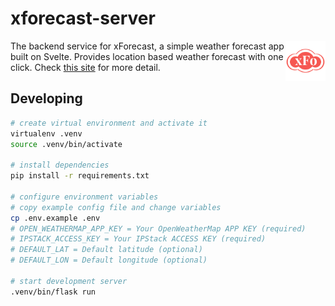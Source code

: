 # xforecast-server

<img align="right" width="64" height="64" src="./images/logo.png">

The backend service for xForecast, a simple weather forecast app built on Svelte. Provides location based weather forecast with one click. Check [this site](http://xforecast.shinjl.com) for more detail.

## Developing

```bash
# create virtual environment and activate it
virtualenv .venv
source .venv/bin/activate

# install dependencies
pip install -r requirements.txt

# configure environment variables
# copy example config file and change variables
cp .env.example .env
# OPEN_WEATHERMAP_APP_KEY = Your OpenWeatherMap APP KEY (required)
# IPSTACK_ACCESS_KEY = Your IPStack ACCESS KEY (required)
# DEFAULT_LAT = Default latitude (optional)
# DEFAULT_LON = Default longitude (optional)

# start development server
.venv/bin/flask run
```

